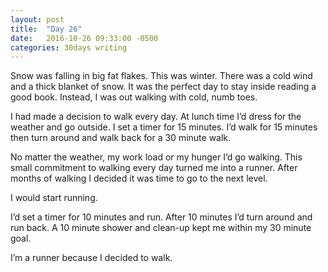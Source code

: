 ```yaml
---
layout: post
title:  "Day 26"
date:   2016-10-26 09:33:00 -0500
categories: 30days writing
---
```

Snow was falling in big fat flakes. This was winter. There was a cold wind and a thick blanket of snow. It was the perfect day to stay inside reading a good book. Instead, I was out walking with cold, numb toes.

I had made a decision to walk every day. At lunch time I’d dress for the weather and go outside. I set a timer for 15 minutes. I’d walk for 15 minutes then turn around and walk back for a 30 minute walk.

No matter the weather, my work load or my hunger I’d go walking. This small commitment to walking every day turned me into a runner. After months of walking I decided it was time to go to the next level.

I would start running.

I’d set a timer for 10 minutes and run. After 10 minutes I’d turn around and run back. A 10 minute shower and clean-up kept me within my 30 minute goal. 

I’m a runner because I decided to walk.